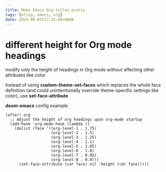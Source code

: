 ```yaml
---
title: Make Emacs Org titles pretty
tags: [elisp, emacs, org]
date: 2024-06-03T17:24:44+0800
---
```

# different height for Org mode headings
modify only the height of headings in Org mode without affecting other attributes like color

Instead of using **custom-theme-set-faces** which replaces the whole face definition (and could unintentionally override theme-specific settings like color), use **set-face-attribute**

**doom-emacs** config example
```elisp
(after! org
  ;; Adjust the height of org headings upon org-mode startup
  (add-hook 'org-mode-hook (lambda ()
    (dolist (face '((org-level-1 . 1.75)
                    (org-level-2 . 1.5)
                    (org-level-3 . 1.25)
                    (org-level-4 . 1.1)
                    (org-level-5 . 1.05)
                    (org-level-6 . 1.0)
                    (org-level-7 . 0.95)
                    (org-level-8 . 0.9)))
      (set-face-attribute (car face) nil :height (cdr face)))))
```
